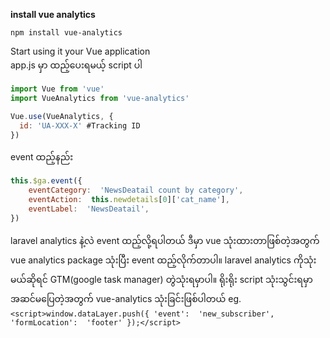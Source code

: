 **install vue analytics**
```
npm install vue-analytics
```
Start using it your Vue application <br>
app.js မှာ ထည့်ပေးရမယ့် script ပါ
```javaScript
import Vue from 'vue'
import VueAnalytics from 'vue-analytics'

Vue.use(VueAnalytics, {
  id: 'UA-XXX-X' #Tracking ID
})
```
event ထည့်နည်း
```javaScript
this.$ga.event({
	eventCategory:  'NewsDeatail count by category',
	eventAction:  this.newdetails[0]['cat_name'],
	eventLabel:  'NewsDeatail',
})
```
laravel analytics နဲ့လဲ event ထည့်လို့ရပါတယ် 
ဒီမှာ vue သုံးထားတာဖြစ်တဲ့အတွက် vue analytics package သုံးပြီး event ထည့်လိုက်တာပါ။ laravel analytics ကိုသုံးမယ်ဆိုရင် GTM(google task manager) တွဲသုံးရမှာပါ။ ရိုးရိုး script သုံးသွင်းရမှာ အဆင်မပြေတဲ့အတွက် vue-analytics သုံးခြင်းဖြစ်ပါတယ်
eg.
`<script>window.dataLayer.push({
'event':  'new_subscriber',
'formLocation':  'footer'
});</script>`
<!--stackedit_data:
eyJoaXN0b3J5IjpbLTgxOTA5NjY1OV19
-->